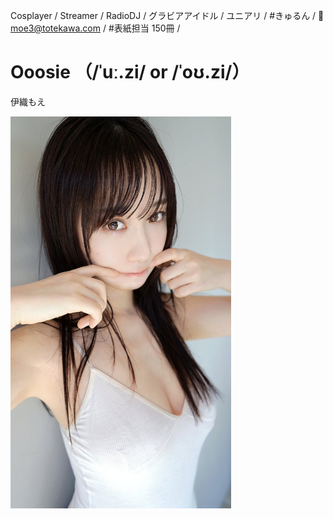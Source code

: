 
  Cosplayer / Streamer / RadioDJ / グラビアアイドル / ユニアリ / #きゅるん / 📮moe3@totekawa.com /  #表紙担当 150冊 /

# Ooosie （/ˈuː.zi/ or /ˈoʊ.zi/）

伊織もえ

<a href="https://x.com/iorimoe_five" target="_blank">
  <img src="docs/伊織もえ.jpeg" alt="伊織もえ" width="70%">
</a>
